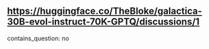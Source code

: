 ## https://huggingface.co/TheBloke/galactica-30B-evol-instruct-70K-GPTQ/discussions/1

contains_question: no